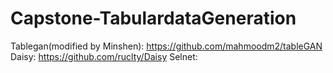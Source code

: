 # Capstone-TabulardataGeneration

Tablegan(modified by Minshen): https://github.com/mahmoodm2/tableGAN
Daisy: https://github.com/ruclty/Daisy
Selnet: 
